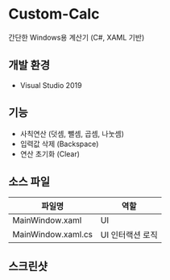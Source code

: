 # Custom-Calc

간단한 Windows용 계산기 (C#, XAML 기반)

## 개발 환경

* Visual Studio 2019

## 기능

* 사칙연산 (덧셈, 뺄셈, 곱셈, 나눗셈)
* 입력값 삭제 (Backspace)
* 연산 초기화 (Clear)

## 소스 파일

| 파일명 | 역할 |
|-----|-----|
| MainWindow.xaml | UI |
| MainWindow.xaml.cs | UI 인터랙션 로직 |

## 스크린샷


